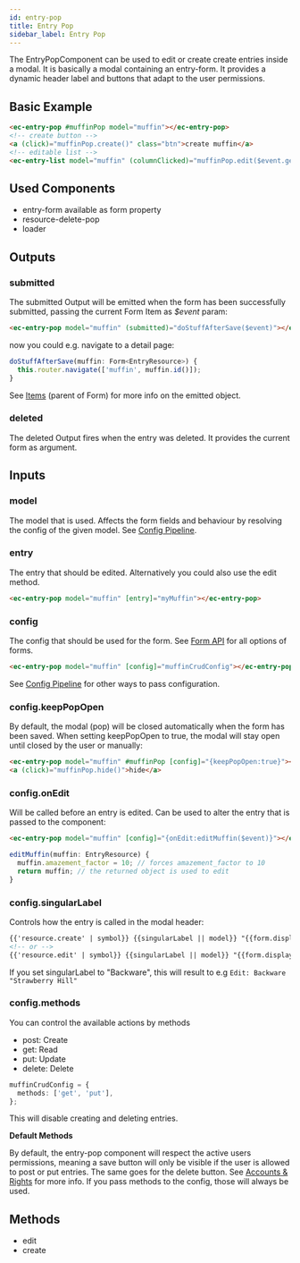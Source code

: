 ```yaml
---
id: entry-pop
title: Entry Pop
sidebar_label: Entry Pop
---
```


The EntryPopComponent can be used to edit or create create entries inside a modal. It is basically a modal containing an entry-form. It provides a dynamic header label and buttons that adapt to the user permissions.

## Basic Example

```html
<ec-entry-pop #muffinPop model="muffin"></ec-entry-pop>
<!-- create button -->
<a (click)="muffinPop.create()" class="btn">create muffin</a>
<!-- editable list -->
<ec-entry-list model="muffin" (columnClicked)="muffinPop.edit($event.getBody())"></ec-entry-list>
```

## Used Components

- entry-form available as form property
- resource-delete-pop
- loader

## Outputs

### submitted

The submitted Output will be emitted when the form has been successfully submitted, passing the current Form Item as _\$event_ param:

```html
<ec-entry-pop model="muffin" (submitted)="doStuffAfterSave($event)"></ec-crud>
```

now you could e.g. navigate to a detail page:

```ts
doStuffAfterSave(muffin: Form<EntryResource>) {
  this.router.navigate(['muffin', muffin.id()]);
}
```

See [Items](../core-concepts/items.md) (parent of Form) for more info on the emitted object.

### deleted

The deleted Output fires when the entry was deleted. It provides the current form as argument.

## Inputs

### model

The model that is used. Affects the form fields and behaviour by resolving the config of the given model.
See [Config Pipeline](../core-concepts/config-pipeline.md).

### entry

The entry that should be edited. Alternatively you could also use the edit method.

```html
<ec-entry-pop model="muffin" [entry]="myMuffin"></ec-entry-pop>
```

### config

The config that should be used for the form. See [Form API](../core-concepts/form-options.mdx) for all options of forms.

```html
<ec-entry-pop model="muffin" [config]="muffinCrudConfig"></ec-entry-pop>
```

See [Config Pipeline](../core-concepts/config-pipeline.md) for other ways to pass configuration.

### config.keepPopOpen

By default, the modal (pop) will be closed automatically when the form has been saved. When setting keepPopOpen to true, the modal will stay open until closed by the user or manually:

```html
<ec-entry-pop model="muffin" #muffinPop [config]="{keepPopOpen:true}"></ec-entry-pop>
<a (click)="muffinPop.hide()">hide</a>
```

### config.onEdit

Will be called before an entry is edited. Can be used to alter the entry that is passed to the component:

```html
<ec-entry-pop model="muffin" [config]="{onEdit:editMuffin($event)}"></ec-entry-pop>
```

```ts
editMuffin(muffin: EntryResource) {
  muffin.amazement_factor = 10; // forces amazement_factor to 10
  return muffin; // the returned object is used to edit
}
```

### config.singularLabel

Controls how the entry is called in the modal header:

```html
{{'resource.create' | symbol}} {{singularLabel || model}} "{{form.display()}}"
<!-- or -->
{{'resource.edit' | symbol}} {{singularLabel || model}} "{{form.display()}}"
```

If you set singularLabel to "Backware", this will result to e.g ```Edit: Backware "Strawberry Hill"```

### config.methods

You can control the available actions by methods

- post: Create
- get: Read
- put: Update
- delete: Delete

```ts
muffinCrudConfig = {
  methods: ['get', 'put'],
};
```

This will disable creating and deleting entries.

**Default Methods**

By default, the entry-pop component will respect the active users permissions, meaning a save button will only be visible if the user is allowed to post or put entries. The same goes for the delete button. See [Accounts & Rights](../core-concepts/accounts.md) for more info. If you pass methods to the config, those will always be used.

## Methods

- edit
- create

